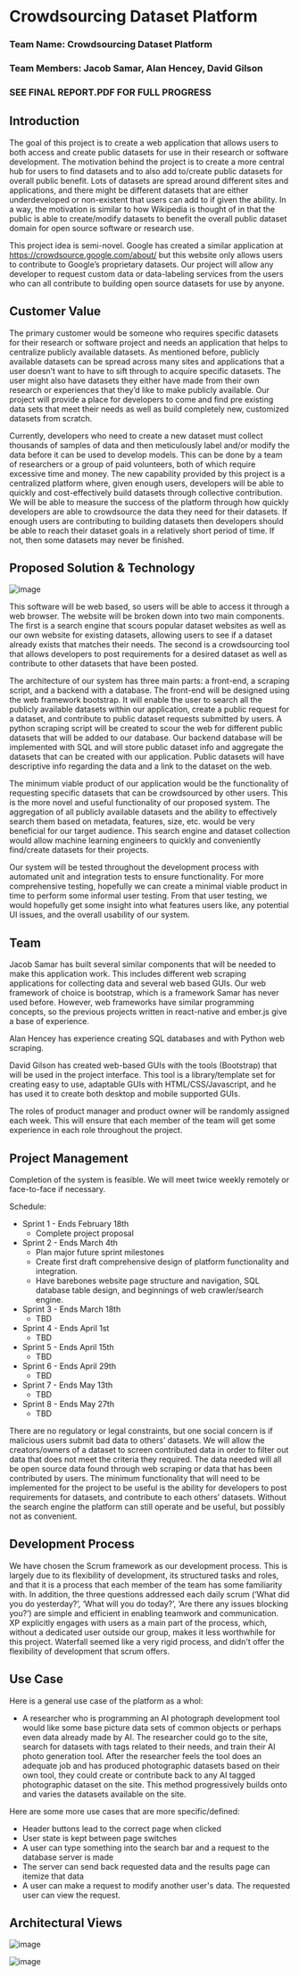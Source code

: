 # Crowdsourcing Dataset Platform
### Team Name: Crowdsourcing Dataset Platform
### Team Members: Jacob Samar, Alan Hencey, David Gilson
### SEE FINAL REPORT.PDF FOR FULL PROGRESS

## Introduction

The goal of this project is to create a web application that allows users to both access and create public datasets for use in their research or software development.  The motivation behind the project is to create a more central hub for users to find datasets and to also add to/create public datasets for overall public benefit.  Lots of datasets are spread around different sites and applications, and there might be different datasets that are either underdeveloped or non-existent that users can add to if given the ability.  In a way, the motivation is similar to how Wikipedia is thought of in that the public is able to create/modify datasets to benefit the overall public dataset domain for open source software or research use.

This project idea is semi-novel. Google has created a similar application at https://crowdsource.google.com/about/ but this website only allows users to contribute to Google’s proprietary datasets. Our project will allow any developer to request custom data or data-labeling services from the users who can all contribute to building open source datasets for use by anyone.

## Customer Value

The primary customer would be someone who requires specific datasets for their research or software project and needs an application that helps to centralize publicly available datasets.  As mentioned before, publicly available datasets can be spread across many sites and applications that a user doesn’t want to have to sift through to acquire specific datasets. The user might also have datasets they either have made from their own research or experiences that they’d like to make publicly available. Our project will provide a place for developers to come and find pre existing data sets that meet their needs as well as build completely new, customized datasets from scratch.

Currently, developers who need to create a new dataset must collect thousands of samples of data and then meticulously label and/or modify the data before it can be used to develop models. This can be done by a team of researchers or a group of paid volunteers, both of which require excessive time and money. The new capability provided by this project is a centralized platform where, given enough users, developers will be able to quickly and cost-effectively build datasets through collective contribution. We will be able to measure the success of the platform through how quickly developers are able to crowdsource the data they need for their datasets. If enough users are contributing to building datasets then developers should be able to reach their dataset goals in a relatively short period of time. If not, then some datasets may never be finished.

## Proposed Solution & Technology

![image](https://user-images.githubusercontent.com/73197003/154559887-93debdff-d197-453c-988e-27d49054df99.png)

This software will be web based, so users will be able to access it through a web browser. The website will be broken down into two main components. The first is a search engine that scours popular dataset websites as well as our own website for existing datasets, allowing users to see if a dataset already exists that matches their needs. The second is a crowdsourcing tool that allows developers to post requirements for a desired dataset as well as contribute to other datasets that have been posted. 

The architecture of our system has three main parts: a front-end, a scraping script, and a backend with a database. The front-end will be designed using the web framework bootstrap. It will enable the user to search all the publicly available datasets within our application, create a public request for a dataset, and contribute to public dataset requests submitted by users. A python scraping script will be created to scour the web for different public datasets that will be added to our database. Our backend database will be implemented with SQL and will store public dataset info and aggregate the datasets that can be created with our application. Public datasets will have descriptive info regarding the data and a link to the dataset on the web.  

The minimum viable product of our application would be the functionality of requesting specific datasets that can be crowdsourced by other users. This is the more novel and useful functionality of our proposed system. The aggregation of all publicly available datasets and the ability to effectively search them based on metadata, features, size, etc. would be very beneficial for our target audience. This search engine and dataset collection would allow machine learning engineers to quickly and conveniently find/create datasets for their projects. 

Our system will be tested throughout the development process with automated unit and integration tests to ensure functionality. For more comprehensive testing, hopefully we can create a minimal viable product in time to perform some informal user testing. From that user testing, we would hopefully get some insight into what features users like, any potential UI issues, and the overall usability of our system. 

## Team

Jacob Samar has built several similar components that will be needed to make this application work. This includes different web scraping applications for collecting data and several web based GUIs. Our web framework of choice is bootstrap, which is a framework Samar has never used before. However, web frameworks have similar programming concepts, so the previous projects written in react-native and ember.js give a base of experience. 

Alan Hencey has experience creating SQL databases and with Python web scraping.

David Gilson has created web-based GUIs with the tools (Bootstrap) that will be used in the project interface.  This tool is a library/template set for creating easy to use, adaptable GUIs with HTML/CSS/Javascript, and he has used it to create both desktop and mobile supported GUIs.

The roles of product manager and product owner will be randomly assigned each week. This will ensure that each member of the team will get some experience in each role throughout the project. 

## Project Management

Completion of the system is feasible.
We will meet twice weekly remotely or face-to-face if necessary.

Schedule:

- Sprint 1 - Ends February 18th
  - Complete project proposal
- Sprint 2 - Ends March 4th
  - Plan major future sprint milestones
  - Create first draft comprehensive design of platform functionality and integration.
  - Have barebones website page structure and navigation, SQL database table design, and beginnings of web crawler/search engine.
- Sprint 3 - Ends March 18th
  - TBD
- Sprint 4 - Ends April 1st
  - TBD
- Sprint 5 - Ends April 15th
  - TBD
- Sprint 6 - Ends April 29th
  - TBD
- Sprint 7 - Ends May 13th
  - TBD
- Sprint 8 - Ends May 27th
  - TBD

There are no regulatory or legal constraints, but one social concern is if malicious users submit bad data to others’ datasets. We will allow the creators/owners of a dataset to screen contributed data in order to filter out data that does not meet the criteria they required.
The data needed will all be open source data found through web scraping or data that has been contributed by users.
The minimum functionality that will need to be implemented for the project to be useful is the ability for developers to post requirements for datasets, and contribute to each others’ datasets. Without the search engine the platform can still operate and be useful, but possibly not as convenient.

## Development Process

We have chosen the Scrum framework as our development process. This is largely due to its flexibility of development, its structured tasks and roles, and that it is a process that each member of the team has some familiarity with. In addition, the three questions addressed each daily scrum  (‘What did you do yesterday?’, ‘What will you do today?’, ‘Are there any issues blocking you?’) are simple and efficient in enabling teamwork and communication.
XP explicitly engages with users as a main part of the process, which, without a dedicated user outside our group, makes it less worthwhile for this project. Waterfall seemed like a very rigid process, and didn't offer the flexibility of development that scrum offers. 

## Use Case
Here is a general use case of the platform as a whol:
- A researcher who is programming an AI photograph development tool would like some base picture data sets of common objects or perhaps even data already made by AI.  The researcher could go to the site, search for datasets with tags related to their needs, and train their AI photo generation tool.  After the researcher feels the tool does an adequate job and has produced photographic datasets based on their own tool, they could create or contribute back to any AI tagged photographic dataset on the site.  This method progressively builds onto and varies the datasets available on the site.

Here are some more use cases that are more specific/defined:
- Header buttons lead to the correct page when clicked
- User state is kept between page switches
- A user can type something into the search bar and a request to the database server is made
- The server can send back requested data and the results page can itemize that data
- A user can make a request to modify another user's data.  The requested user can view the request.

## Architectural Views
![image](https://user-images.githubusercontent.com/73197003/156689516-b4f9600e-31d6-4367-be32-e6100dd76ba4.png)

![image](https://user-images.githubusercontent.com/73197003/156689560-e50f0e98-8bbe-4f04-85b0-530acc4697df.png)

